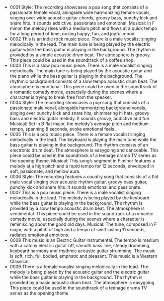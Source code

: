 - 0001 Style: The recording showcases a pop song that consists of a passionate female vocal, alongside wide harmonizing female vocals, singing over wide acoustic guitar chords, groovy bass, punchy kick and snare hits. It sounds addictive, passionate and emotional. Musical: In F minor, the melody rises with a medium pitch and flows at a quick tempo for a long period of time, oozing happy, fun, and joyful mood.
- 0002 This is an indie rock music piece. There is a male vocalist singing melodically in the lead. The main tune is being played by the electric guitar while the bass guitar is playing in the background. The rhythm is provided by a simple acoustic drum beat. The atmosphere is groovy. This piece could be used in the soundtrack of a coffee shop. 
- 0003 This is a slow pop music piece. There is a male vocalist singing melodically. The main tune is being played by the acoustic guitar and the piano while the bass guitar is playing in the background. The rhythmic background consists of a slow tempo acoustic drum beat. The atmosphere is emotional. This piece could be used in the soundtrack of a romantic comedy movie, especially during the scenes where a character is trying to break free from the speaker. 
- 0004 Style: The recording showcases a pop song that consists of a passionate male vocal, alongside harmonizing background vocals, singing over punchy kick and snare hits, shimmering hi hats, groovy bass and electric guitar melody. It sounds groovy, addictive and fun. Musical: Set in B flat major, the melody’s average pitch and medium tempo, spanning 8 seconds, evoke emotional feels.
- 0005 This is a pop music piece. There is a female vocalist singing melodically in the lead. The keyboard is playing the main tune while the bass guitar is playing in the background. The rhythm consists of an electronic drum beat. The atmosphere is easygoing and danceable. This piece could be used in the soundtrack of a teenage drama TV series as the opening theme. Musical: This song’s segment in F minor features a melody at a high pitch and a rapid tempo for 12 seconds, enveloped in soft, passionate, and mellow aura.
- 0006 Style: The recording features a country song that consists of a flat male vocal singing over acoustic rhythm guitar, groovy bass guitar, punchy kick and snare hits. It sounds emotional and passionate. 
- 0007 This is a pop music piece. There is a male vocalist singing melodically in the lead. The melody is being played by the keyboard while the bass guitar is playing in the background. The rhythm is provided by a slow tempo acoustic drum beat. The atmosphere is sentimental. This piece could be used in the soundtrack of a romantic comedy movie, especially during the scenes where a character is reminiscing about the good old days. Musical: The tune, composed in F major, with a pitch of high and a tempo of swift lasting 11 seconds, radiates emotional emotions.
- 0008  This music is an Electric Guitar instrumental. The tempo is medium with a catchy electric guitar riff, smooth bass line, steady drumming, keyboard harmony and rhythmic acoustic guitar strumming. The music is soft, rich, full bodied, emphatic and pleasant. This music is a Western Classical.
- 0009 There is a female vocalist singing melodically in the lead. The melody is being played by the acoustic guitar and the electric guitar while the bass guitar is playing in the background. The rhythm is provided by a basic acoustic drum beat. The atmosphere is easygoing. This piece could be used in the soundtrack of a teenage drama TV series as the opening theme.